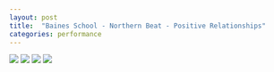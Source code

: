 ```yaml
---
layout: post
title:  "Baines School - Northern Beat - Positive Relationships"
categories: performance
---
```

<img src="{{ site.baseurl }}/images/performances/northernbeat/01.jpg">

<img src="{{ site.baseurl }}/images/performances/northernbeat/02.jpg">

<img src="{{ site.baseurl }}/images/performances/northernbeat/03.jpg">

<img src="{{ site.baseurl }}/images/performances/northernbeat/04.jpg">
